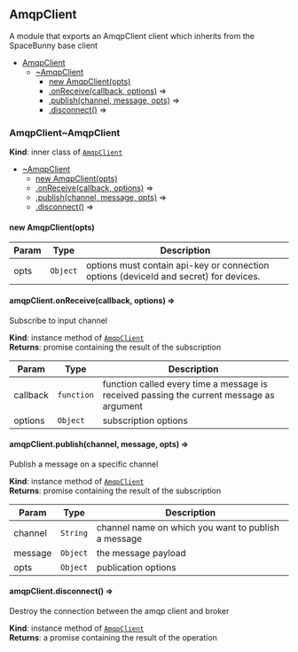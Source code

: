 <a name="module_AmqpClient"></a>
## AmqpClient
A module that exports an AmqpClient client
which inherits from the SpaceBunny base client


* [AmqpClient](#module_AmqpClient)
    * [~AmqpClient](#module_AmqpClient..AmqpClient)
        * [new AmqpClient(opts)](#new_module_AmqpClient..AmqpClient.AmqpClient)
        * [.onReceive(callback, options)](#module_AmqpClient..AmqpClient+onReceive) ⇒
        * [.publish(channel, message, opts)](#module_AmqpClient..AmqpClient+publish) ⇒
        * [.disconnect()](#module_AmqpClient..AmqpClient+disconnect) ⇒

<a name="module_AmqpClient..AmqpClient"></a>
### AmqpClient~AmqpClient
**Kind**: inner class of <code>[AmqpClient](#module_AmqpClient)</code>  

* [~AmqpClient](#module_AmqpClient..AmqpClient)
    * [new AmqpClient(opts)](#new_module_AmqpClient..AmqpClient.AmqpClient)
    * [.onReceive(callback, options)](#module_AmqpClient..AmqpClient+onReceive) ⇒
    * [.publish(channel, message, opts)](#module_AmqpClient..AmqpClient+publish) ⇒
    * [.disconnect()](#module_AmqpClient..AmqpClient+disconnect) ⇒

<a name="new_module_AmqpClient..AmqpClient.AmqpClient"></a>
#### new AmqpClient(opts)

| Param | Type | Description |
| --- | --- | --- |
| opts | <code>Object</code> | options must contain api-key or connection options (deviceId and secret) for devices. |

<a name="module_AmqpClient..AmqpClient+onReceive"></a>
#### amqpClient.onReceive(callback, options) ⇒
Subscribe to input channel

**Kind**: instance method of <code>[AmqpClient](#module_AmqpClient..AmqpClient)</code>  
**Returns**: promise containing the result of the subscription  

| Param | Type | Description |
| --- | --- | --- |
| callback | <code>function</code> | function called every time a message is received passing the current message as argument |
| options | <code>Object</code> | subscription options |

<a name="module_AmqpClient..AmqpClient+publish"></a>
#### amqpClient.publish(channel, message, opts) ⇒
Publish a message on a specific channel

**Kind**: instance method of <code>[AmqpClient](#module_AmqpClient..AmqpClient)</code>  
**Returns**: promise containing the result of the subscription  

| Param | Type | Description |
| --- | --- | --- |
| channel | <code>String</code> | channel name on which you want to publish a message |
| message | <code>Object</code> | the message payload |
| opts | <code>Object</code> | publication options |

<a name="module_AmqpClient..AmqpClient+disconnect"></a>
#### amqpClient.disconnect() ⇒
Destroy the connection between the amqp client and broker

**Kind**: instance method of <code>[AmqpClient](#module_AmqpClient..AmqpClient)</code>  
**Returns**: a promise containing the result of the operation  
